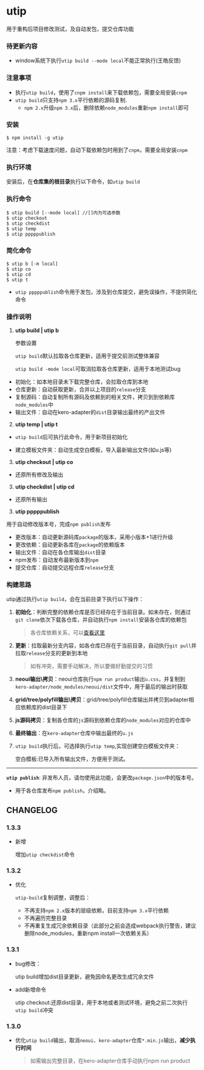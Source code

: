# utip

用于重构后项目修改测试，及自动发包，提交仓库功能

### 待更新内容

* window系统下执行`utip build --mode local`不能正常执行(王皓反馈)

### 注意事项

- 执行`utip build`，使用了`cnpm install`来下载依赖包，需要全局安装`cnpm`
- `utip build`只支持`npm 3.x`平行依赖的源码复制. 
  * `npm 2.x`升级`npm 3.x`后，删除依赖`node_modules`重新`npm install`即可

### 安装

```
$ npm install -g utip
```

注意：考虑下载速度问题，自动下载依赖包时用到了`cnpm`，需要全局安装`cnpm`

### 执行环境

安装后，在**仓库集的根目录**执行以下命令，如`utip build`

### 执行命令

```
$ utip build [--mode local] //[]内为可选参数
$ utip checkout
$ utip checkdist
$ utip temp
$ utip pppppublish
```

### 简化命令

```
$ utip b [-m local]
$ utip co
$ utip cd
$ utip t
```

* `utip pppppublish`命令用于发包，涉及到仓库提交，避免误操作，不提供简化命令

### 操作说明

1. **utip build | utip b**

   参数设置

   `utip build`默认拉取各仓库更新，适用于提交前测试整体兼容

   `utip build -mode local`可取消拉取各仓库更新，适用于本地测试bug

* 初始化：如本地目录未下载完整仓库，会拉取仓库到本地
* 仓库更新：自动获取更新，合并以上项目的`release`分支
* 复制源码：自动复制所有源码及依赖到的相关文件，拷贝到到依赖库`node_modules`中
* 输出文件：自动在kero-adapter的`dist`目录输出最终的产出文件

2. **utip temp | utip t**

* `utip build`后可执行此命令，用于新项目初始化


* 建立模板文件夹：自动生成空白模板，导入最新输出文件(如u.js等)

3. **utip checkout | utip co**

* 还原所有修改及输出

3. **utip checkdist | utip cd**

* 还原所有输出

3. **utip pppppublish**

用于自动修改版本号，完成`npm publish`发布

* 更改版本：自动更新源码库`package`的版本，采用小版本+1进行升级
* 更改依赖：自动更新各库在`package`的依赖版本
* 输出文件：自动在各仓库输出`dist`目录
* npm发布：自动发布最新版本到`npm`
* 提交仓库：自动提交远程仓库`release`分支


### 构建思路

utip通过执行`utip build`，会在当前目录下执行以下操作：

1. **初始化**：判断完整的依赖仓库是否已经存在于当前目录。如未存在，则通过`git clone`依次下载各仓库，并自动执行`npm install`安装各仓库的依赖包

   > 各仓库依赖关系，可以[查看这里](https://github.com/iuap-design/blog/blob/master/iuapdesign%E9%87%8D%E6%9E%84%E7%9B%AE%E5%BD%95%26%E8%A7%84%E5%88%92.md#输出测试流程)

2. **更新**：拉取最新分支内容，如各仓库已存在于当前目录，自动执行`git pull`并拉取`release`分支的更新到本地

   > 如有冲突，需要手动解决，所以要做好勤提交的习惯

3. **neoui输出\拷贝**：neoui仓库执行`npm run product`输出`u.css`，并复制到`kero-adapter/node_modules/neoui/dist`文件中，用于最后的输出时获取

4. **grid/tree/polyfill输出\拷贝**：grid/tree/polyfill仓库输出并拷贝到adapter相应依赖库的dist目录下

5. **js源码拷贝**：复制各仓库的`js`源码到依赖仓库的`node_modules`对应的仓库中

6. **最终输出**：在`kero-adapter`仓库中输出最终的`u.js`

7. `utip build`执行后，可选择执行`utip temp`,实现创建空白模板文件夹：

   空白模板:已导入所有输出文件，方便用于测试。

------

**`utip publish`**: 非发布人员，请勿使用此功能，会更改`package.json`中的版本号。

- 用于各仓库发布`npm publish`，介绍略。




## CHANGELOG

### 1.3.3

* 新增

  增加`utip checkdist`命令

### 1.3.2

- 优化

  `utip-build`复制调整，调整后：

  - 不再支持`npm 2.x`版本的层级依赖，目前支持`npm 3.x`平行依赖
  - 不再遍历完整目录
  - 不再重复生成冗余依赖目录（此部分之前会造成webpack执行警告，建议删除node_modules，重新npm install一次依赖关系）


### 1.3.1

- bug修改：

  utip build增加dist目录更新，避免因命名更改生成冗余文件

- add新增命令

  utip checkout:还原dist目录，用于本地或者测试环境，避免之前二次执行`utip build`冲突

### 1.3.0

- 优化`utip build`输出，取消`neoui`、`kero-adapter`仓库`*.min.js`输出，**减少执行时间**

  > 如需输出完整目录，在kero-adapter仓库手动执行npm run product